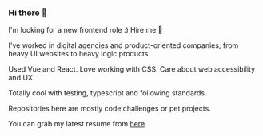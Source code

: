 ### Hi there 👋

I'm looking for a new frontend role :) Hire me 🙌

I've worked in digital agencies and product-oriented companies; from heavy UI websites to heavy logic products.

Used Vue and React. Love working with CSS. Care about web accessibility and UX.

Totally cool with testing, typescript and following standards.

Repositories here are mostly code challenges or pet projects.

You can grab my latest resume from [here](https://darvi.sh).

<!--
**darvishzadeh/darvishzadeh** is a ✨ _special_ ✨ repository because its `README.md` (this file) appears on your GitHub profile.

Here are some ideas to get you started:

- 🔭 I’m currently working on ...
- 🌱 I’m currently learning ...
- 👯 I’m looking to collaborate on ...
- 🤔 I’m looking for help with ...
- 💬 Ask me about ...
- 📫 How to reach me: ...
- 😄 Pronouns: ...
- ⚡ Fun fact: ...
-->
